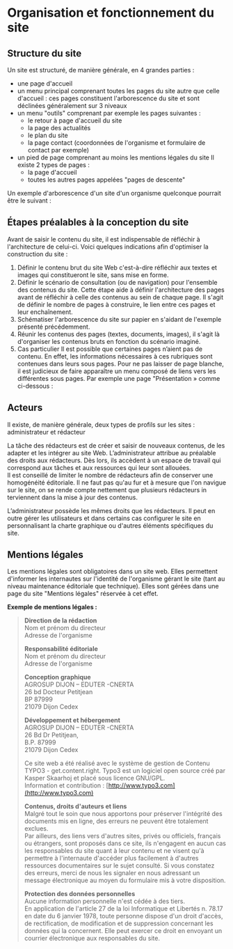 # Organisation et fonctionnement du site

## Structure du site
Un site est structuré, de manière générale, en 4 grandes parties :
* une page d'accueil 
* un menu principal comprenant toutes les pages du site autre que celle d'accueil : ces pages constituent l'arborescence du site et sont déclinées généralement sur 3 niveaux 
* un menu "outils" comprenant par exemple les pages suivantes :
  * le retour à page d'accueil du site 
  * la page des actualités 
  * le plan du site 
  * la page contact (coordonnées de l'organisme et formulaire de contact par exemple) 
* un pied de page comprenant au moins les mentions légales du site 
Il existe 2 types de pages : 
  * la page d'accueil 
  * toutes les autres pages appelées "pages de descente"

Un exemple d'arborescence d'un site d'un organisme quelconque pourrait être le suivant : 

## Étapes préalables à la conception du site
Avant de saisir le contenu du site, il est indispensable de réfléchir à l'architecture de celui-ci. Voici quelques indications afin d'optimiser la construction du site : 
1. Définir le contenu brut du site Web c'est-à-dire réfléchir aux textes et images qui constitueront le site, sans mise en forme. 
2. Définir le scénario de consultation (ou de navigation) pour l'ensemble des contenus du site. Cette étape aide à définir l'architecture des pages avant de réfléchir à celle des contenus au sein de chaque page. Il s'agit de définir le nombre de pages à construire, le lien entre ces pages et leur enchaînement. 
3. Schématiser l'arborescence du site sur papier en s'aidant de l'exemple présenté précédemment. 
4. Réunir les contenus des pages (textes, documents, images), il s'agit là d'organiser les contenus bruts en fonction du scénario imaginé.
5. Cas particulier
Il est possible que certaines pages n’aient pas de contenu. En effet, les informations nécessaires à ces rubriques sont contenues dans leurs sous pages. 
Pour ne pas laisser de page blanche, il est judicieux de faire apparaître un menu composé de liens vers les différentes sous pages.
Par exemple une page "Présentation » comme ci-dessous :

## Acteurs
Il existe, de manière générale, deux types de profils sur les sites : administrateur et rédacteur

La tâche des rédacteurs est de créer et saisir de nouveaux contenus, de les adapter et les intégrer au site Web. 
L’administrateur attribue au préalable des droits aux rédacteurs. Dès lors, ils accèdent à un espace de travail qui correspond aux tâches et aux ressources qui leur sont allouées.  
Il est conseillé de limiter le nombre de rédacteurs afin de conserver une homogénéité éditoriale. Il ne faut pas qu'au fur et à mesure que l'on navigue sur le site, on se rende compte nettement que plusieurs rédacteurs in
terviennent dans la mise à jour des contenus.

L’administrateur possède les mêmes droits que les rédacteurs. Il peut en outre gérer les utilisateurs et dans certains cas configurer le site en personnalisant la charte graphique ou d'autres éléments spécifiques du site.

## Mentions légales
Les mentions légales sont obligatoires dans un site web. Elles permettent d'informer les internautes sur l'identité de l'organisme gérant le site (tant au niveau maintenance éditoriale que technique). Elles sont gérées dans une page du site "Mentions légales" réservée à cet effet.

**Exemple de mentions légales :**

> **Direction de la rédaction**  
> Nom et prénom du directeur  
> Adresse de l'organisme
> 
> **Responsabilité éditoriale**  
> Nom et prénom du directeur  
> Adresse de l'organisme
> 
> **Conception graphique**  
> AGROSUP DIJON – EDUTER -CNERTA  
> 26 bd Docteur Petitjean  
> BP 87999  
> 21079 Dijon Cedex
> 
> **Développement et hébergement**  
> AGROSUP DIJON – EDUTER -CNERTA  
> 26 Bd Dr Petitjean,  
> B.P. 87999  
> 21079 Dijon Cedex
> 
> Ce site web a été réalisé avec le système de gestion de Contenu TYPO3 - get.content.right. Typo3 est un logiciel 
open source créé par Kasper Skaarhoj et placé sous licence GNU/GPL.  
Information et contribution : [http://www.typo3.com](http://www.typo3.com)
>
> **Contenus, droits d'auteurs et liens**  
> Malgré tout le soin que nous apportons pour préserver l'intégrité des documents mis en ligne, des erreurs ne peuvent être totalement exclues.  
> Par ailleurs, des liens vers d'autres sites, privés ou officiels, français ou étrangers, sont proposés dans ce site, ils n'engagent en aucun cas les responsables du site quant à leur contenu et ne visent qu'à permettre à l'internaute d'accéder plus facilement à d'autres ressources documentaires sur le sujet consulté. Si vous constatez des erreurs, merci de nous les signaler en nous adressant un message électronique au moyen du formulaire mis à votre  disposition.
> 
> **Protection des données personnelles**  
> Aucune information personnelle n'est cédée à des tiers.  
> En application de l'article 27 de la loi Informatique et Libertés n. 78.17 en date du 6 janvier 1978, toute personne dispose d'un droit d'accès, de rectification, de modification et de suppression concernant les données qui la concernent. Elle peut exercer ce droit en envoyant un courrier électronique aux responsables du site.
>